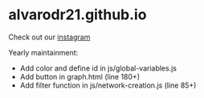# alvarodr21.github.io

Check out our [instagram](https://www.instagram.com/data.graf/)

Yearly maintainment:
- Add color and define id in js/global-variables.js
- Add button in graph.html (line 180+)
- Add filter function in js/network-creation.js (line 85+)
